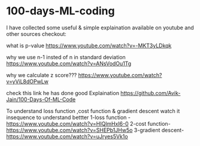 # 100-days-ML-coding

I have collected some useful & simple explaination available on youtube and other sources
checkout:

what is p-value
https://www.youtube.com/watch?v=-MKT3yLDkqk

why we use n-1 insted of n in standard deviation
https://www.youtube.com/watch?v=ANsVodOu1Tg

why we calculate z score???
https://www.youtube.com/watch?v=yViL8dOPwLw

check this link he has done good Explaination
https://github.com/Avik-Jain/100-Days-Of-ML-Code



To understand loss function ,cost function & gradient descent watch it insequence to understand bettter
1-loss function -   https://www.youtube.com/watch?v=HIQlmHxI6-0
2-cost function- https://www.youtube.com/watch?v=SHEPb1JHw5o
3-gradient descent- https://www.youtube.com/watch?v=uJryes5Vk1o
